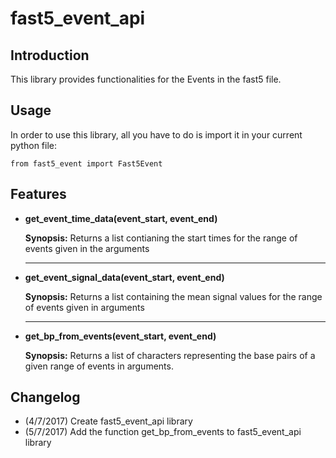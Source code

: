 # fast5_event_api

## Introduction

This library provides functionalities for the Events in the fast5 file.


## Usage

In order to use this library, all you have to do is import it in your current python file:

`from fast5_event import Fast5Event`

## Features

- __**get_event_time_data(event_start, event_end)**__

  **Synopsis:** Returns a list contianing the start times for the range of events given in the arguments
  
  ----------------------------------
  
- __**get_event_signal_data(event_start, event_end)**__

  **Synopsis:** Returns a list containing the mean signal values for the range of events given in arguments
  
   ----------------------------------
  
- __**get_bp_from_events(event_start, event_end)**__

  **Synopsis:** Returns a list of characters representing the base pairs of a given range of events in arguments. 
  
  
## Changelog
- (4/7/2017) Create fast5_event_api library
- (5/7/2017) Add the function get_bp_from_events to fast5_event_api library
